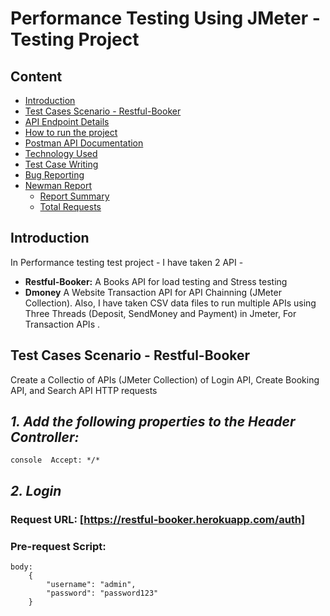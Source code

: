 # **Performance Testing Using JMeter -  Testing Project**

## **Content**
- [Introduction](#introduction)
- [Test Cases Scenario - Restful-Booker](#test-cases-scenario-restful-booker)
- [API Endpoint Details](#api-endpoint-details)
- [How to run the project](#How-to-run-the-project)
- [Postman API Documentation](#postman-api-documentation)
- [Technology Used](#Technology-Used)
- [Test Case Writing](#test-case-writing)
- [Bug Reporting](#bug-reporting)
- [Newman Report](#newman-report)
    - [Report Summary](#report-summary)
    - [Total Requests](#total-requests)
 


## **Introduction**
In Performance testing test project - I have taken 2 API - 
- **Restful-Booker:** A Books API for load testing and Stress testing
- **Dmoney** A Website Transaction API for API Chainning (JMeter Collection). Also, I have taken CSV data files to run multiple APIs using Three Threads (Deposit, SendMoney and Payment) in Jmeter, For Transaction APIs .


## **Test Cases Scenario - Restful-Booker**
Create a Collectio of APIs (JMeter Collection) of Login API, Create Booking API, and Search API HTTP requests
## _**1. Add the following properties to the Header Controller:**_ 
```console  Accept: */* ```

## _**2. Login**_

### Request URL: [https://restful-booker.herokuapp.com/auth]
### Pre-request Script:
```console
body:
    {
        "username": "admin",
        "password": "password123"
    }
```
